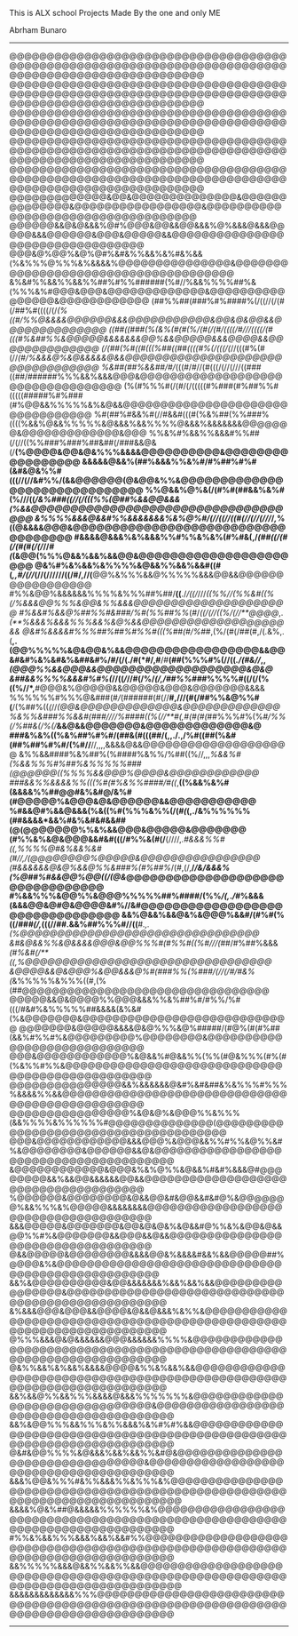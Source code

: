 This is ALX school Projects Made By the one and only ME

Abrham Bunaro


----------------------------------------------------------------------------------------------------------------------------------------
@@@@@@@@@@@@@@@@@@@@@@@@@@@@@@@@@@@@@@@@@@@@@@@@@@@@@@@@@@@@@@@@@@@@@@@@@@@@@@@@@@@@@@@@@@@@@@@@@@@@
@@@@@@@@@@@@@@@@@@@@@@@@@@@@@@@@@@@@@@@@@@@@@@@@@@@@@@@@@@@@@@@@@@@@@@@@@@@@@@@@@@@@@@@@@@@@@@@@@@@@
@@@@@@@@@@@@@@@@@@@@@@@@@@@@@@@@@@@@@@@@@@@@@@@@@@@@@@@@@@@@@@@@@@@@@@@@@@@@@@@@@@@@@@@@@@@@@@@@@@@@
@@@@@@@@@@@@@@@@@@@@@@@@@@@@@@@@@@@@@@@@@@@@@@@@@@@@@@@@@@@@@@@@@@@@@@@@@@@@@@@@@@@@@@@@@@@@@@@@@@@@
@@@@@@@@@@@@@@@@@@@@@@@@@@@@@@@@@@@@@@@@@@@@@@@@@@@@@@@@@@@@@@@@@@@@@@@@@@@@@@@@@@@@@@@@@@@@@@@@@@@@
@@@@@@@@@@@@@&@@&@@@@@@@@@@@@@@&@@@@@@@@@@@@@@&@@@@@@@@@@@@@@@@@&@@@@@@@@@@@@@@@@@@@@@@@@@@@@@@@@@@@
@@@@@@&&@&@&&&%@#%@@@&@@&&@@&&&%@%&&&@&&&@@@@@&&&@@@@@@&@@@&@@@@@&&@@@@@@@@@@@@@@@@@@@@@@@@@@@@@@@@@
@@@&@%@@%&@%@#%&#&%%&&%&%#&%&&(%&%%%@%%%&%&&&&%@@@@@@@@@@@@@@@&@@@@@@@@@@@@@@@@@@@@@@@@@@@@@@@@@@@@@
&%&#%%&&%%&&%%##%#%%######(%#//%&&%%%%##%&(%%%&%#@@@&@@@&@@@@@@@@@@@@@&@@@@@@@@@@@@@@@@&@@@@@@@@@@@@
(##%%##(###%#%####%(/((//(/(#(/##%#((((/(/*(%((#/%%@&&&&@@@@@@&&&@@@@@@@@@@@&@@&@&@@&&@@@@@@@@@@@@@@
((##((###(%(&%(#(#(%/(#(/(#/((((/#///((((/(#(((#%&##%%&@@@@@&&&&&&&@@%&&@@@@@&&&@@@@&&@@@@@@@@@@@@@@
(/(##(%#((#(((%##((##((((#%(/(((/(*//(((#%(#(//*(#/%&&&@%&@&&&&&@&&@@@@@@@@@@@@@@@@@@@@@@@@@@@@@@@@@
%&##(##%&&##/#/*(((#/#//(#(((/(//(///((###((##/######%%%&&%&&&@@@&@@@@@@@@@@@@@@@@@@@@@@@@@@@@@@@@@@
(%(#%%%#(/(#/(/(((((#%###(#%##%%#(((((#####%#%###(#%@@&&%%%%%&%&@&&@@@@@@@@@@@@@@@@@@@@@@@@@@@@@@@@@
%#(##%#&&%#(//#&&#(((#(%&%##(%%###%((((%&&%@&&%%%%%&@&&&%&&%%%%@&&&%&&&&&&&@@@@@@@&@@@@@@@@@@@@@&@@@
%%&%#%&&%%&&&#%%##(/(//((%%###%###%##&##(/###&&@&(/**(%@@@@&@@&@&%%%&&&&@@@@@@@@@@&@@@@@@@@@@@@@@@@@
&&&&&@&&%(##%&&&%%&%#/#%##%#%#(&#&@&%%#(((//(//&#%%/(&&@@@@@@(@&@@&%%&@@@@@@@@@@@@@@@@@@@@@@@@@@@@@@
%%@&&%@%&(/(#%#(##&&%&%#(%///((*/&%###((//(/(((%%(@##%&&@@&&&(%&&@@@@@@@@@@@@@@@@@@@@@@@@@@@@@@@@@@@
&%%%%&&&@&&#%%&&&&&&&%&%@%#/(//((//((#(//(//(///*/*,*%((@&&&&@@@&@@@@@@@@@@@@@@@@@@@@@@@@@@@@@@@@@@@
#&&&&@&&&%&%&&&%%#%%&%&%(#%#&(,/*(##((/(#(/(#(#(/(/*//*#(*(&@@(%%%@&&%&&%&&@@&@@@@@@@@@@@@@@@@@@@@@@
@&%#%&%&&%&%%%%&@&&%%&&%&&#((#(*,,#/(//*(//(//////((/#/,//(**@@%&%%%&&@%%%%%&&&@@&&@@@@@@@@@@@@@@@@@
#%%&@@%&&&&&&%%%%&%%%##%##/**((**./*/((/*///*((%%//(%%&#((%(/%&&&@@%%%&@@&%%&&&@@@@@@@@@@@@@@@@@@@@@
#%&&#%&&@%##%%#&###/%#(%%##%%*(#/*((/(//((%/(//**@@@@*,.*(**%&&&%&&&%%%&&%&@%&&@@@@@@@@@@@@@@@@@@@&&
@&#%&&&&#%%%##%##%#%%#(((%##(#/%*##,(%/(#(/##(#,/(*.*&%,.(**,.(@@%%%%%&@&@@&%&&@@@@@@@@@@@@@@@@@&&@@
&#&#%&%&#&%&##&#%/#/(/(./#(*#/,#**/#**(##(%%%#%(//((*./(#&//*,,*(@@@%%&&@@@&&@@@@@@@@@@@@@@@@@@@&@&@
&##&&%%%%&&&#%#%(*//((*/*//#(/%/*(/,/##%%##*#%%%%#((/(/(%((%//*,**#@@@&%@@@@@&&@@@@@&@@@&@@@@@@@&&&&
%%%%%%#%%%@&###(#*/*(######(#(//**#,///(#(/##%%&@%%#(**/(%##%((*(*//*(@@&@@@@@@@@@@@@@&@@@@@@@@@@@@@
%&%%&###%%&&#(###////%####((%(//**#(,#(#(#(*##%%%#%(%*#/%%(/%##&(/%(/***&&@&&@@@@@@@&@@@@@@@@@@@@@&@
###&%&%((%&%##%#%#/(##&(#(((##/(,,./.,/%#((##(%&#(##%##%#%#/(%#//**//,,,,&&&&@&&@@@@@@@@@@@@@@@@@@@@
&%%&&####%&%##%(%####%&%%/%##((%//,,,*%&&%#(%&&%%%#%##%&%%%%%###(@@@@@@((%%%%&&@@@%@@@@&@@@@@@@@@@@@
###&&%%&&&&%%(((%#(#%&%%####/#((*,**((%&&%&%#(&&&&%%##@@#&%&#@/&%#(#@@@@@%&@@@&@&@@@@@@&&@@@@@@@@@@@
%#&&@#%&&@&&&(%&((%#(%%%&%%(/(*#(*(,./&%%%%%%(##&&&&*&&%#&%&#&#&&##(@(@@@@@@@%%&%&&@@@&@@@@@&@@@@@@@
(#%%&%&@&@@@&&#&#(((/#%%&(#(/**(////,.*#&&&%%#((,%%%%@#&%&&%&#(#//,/(@@@@@@@@%@@@@@&@@@@@@@@@@@@@@@@
(#&&&&&&@&@%&&@%%&###%(#%##%*/(#,(/,**/*/&/&&&%(%@##%#&&@@%@@((/(@&*@@@@@@@@@@@@@@@@@@@@@@@@@@@@@@@@
#%&&%%%&@@%%&@@@%%%%%##%####/(%%*/(,*.*/*#%&&&(&&&@@&@#@&@@@@&#%//&#@@@@@@@@@@@@@@@@@@@@@@@@@@@@@@@@
&&%@&&%&&@&%&@@@%&&#/(#%#(%((/##*#(/,*(((//##.&&%##%%%#//((**#*.,.(%@@@@@@@@@@@@@@@@@@@@@@@@@@@@@@@@
&#&@&&%%&@&&&&@@@&@@%%%#(#%%#((%#///(*##/#%##%&&&*(#%&#(/**((,****%@@@@@@@@@@@@@@@@@@@@@@@@@@@@@@@@@
&@@@@&&@&@@@%&@@&&&@%#(###%%(*%##*#/(//(/#/#&%(*&%%%%%&%%%((#,(%(##@@@@@@@@@@@@@@@@@@@@@@@@@@@@@@@@@
@@@@@&&@&@@@@%%@@@&&&%%&%##%#/#%%/%#(((/#&#%&%%%%%##&&&&(&%&#(%&@@@@@@@&@@@@@@@@@@@@@@@@@@@@@@@@@@@@
@@@@@@@&@@@@@&&&&@&@%%%&@%#####/(#@%(#(#%##(&&%#%%#%&@@@@@@@@@%@@@@@@@@&@@@@@@@@@@@@@@@@@@@@@@@@@@@@
@@@&@@@@@@@@@@@@%&@&&%#@&&%%(%%(#@&%%%(#%(#(%&%%#%%&@@@@@@@@@@@@@@@@@@@@@@@@@@@@@@@@@@@@@@@@@@@@@@@@
@@@@@@@@@@@@@@@&&%&&&&&&@&#%&#&##&%&%%%#%%%%&&&&%%&&@@@@@@@@@@@@@@@@@@@@@@@@@@@@@@@@@@@@@@@@@@@@@@@@
@@@@@@@@@@@@@@@@%&@&@%&@@@%%&%%%(&&%%%%&%%%%%%#@@@@@@@@@@@@@@(@@@@@@@@@@@@@@@@@@@@@@@@@@@@@@@@@@@@@@
@@@&@@@@@@@@@@@@&&&@@@%&@@@&&%%#%%&@%%&#%&@@@@@@@@&@@@@@@&&@&@@@@@@@@@@@@@@@@@@@@@@@@@@@@@@@@@@@@@@@
&@@@@@@@@@@@@&@@@&%&%@%%&@&&%#&#%&&&@#@@@@@@@@&&%&&@@&&&&&&@@&&@@@@@@@@@@@@@@@@@@@@@@@@@@@@@@@@@@@@@
%@@@@@@&@@@@@@@@&@&&@@&#&@@&&#&#@%&@@@@@@@%&&%%%&%@@@@@&&&&&&&&@@@@@@@@@@@@@@@@@@@@@@@@@@@@@@@@@@@@@
&&&@@@@@&@@@@@@@&@@&@&@&%&@&&#@%%&%&@@&@&&@@%%#%&@@@@@@@&&@@@&&@&&@@@@@@@@@@@@@@@@@@@@@@@@@@@@@@@@@@
@&&@@@@@&@@@@@@@@&&&&@@&%&&&&#&&%&&@@@@@##%@@@@&%&@@@@@@@@@@@@@@@@@@@@@@@@@@@@@@@@@@@@@@@@@@@@@@@@@@
&&%&@@@@@@@@@@&@@&&&&&&&%&&%&&%&&@@@@@@@@@@@@@@@@&@@@@@@@@@@@@@@@@@@@@@@@@@@@@@@@@@@@@@@@@@@@@@@@@@@
&%&&&@@@&@@@&&@@@@&@&&@&&&%&%%&@@@@@@@@@@@@@@@@@@@@@@@@@@@@@@@@@@@@@@@@@@@@@@@@@@@@@@@@@@@@@@@@@@@@@
@%%%&&&@&@&&&&&&@@@&&&&&&%%%%&@@@@@@@@@@@@@@@@@@@@@@@@@@@@@@@@@@@@@@@@@@@@@@@@@@@@@@@@@@@@@@@@@@@@@@
@&%%&&%&%&&%&&&&@@@@&%%&%&&%&&@@@@@@@@@@@@@@@@@@@@@@@@@@@@@@@@@@@@@@@@@@@@@@@@@@@@@@@@@@@@@@@@@@@@@@
&&%&&@%%&&%%%&&&&@&&&%%%%%%%&@@@@@@@@@@@@@@@@@@@@@@@@@@@@@@@&@@@@@@@@@@@@@@@@@@@@@@@@@@@@@@@@@@@@@@@
&&%&@@%%%&&%%%&%%&&&%&%#%#%&&@@@@@@@@@@@@@@@@@@@@@@@@@@@@@@@@@@@@@@@@@@@@@@@@@@@@@@@@@@@@@@@@@@@@@@@
@&#&@@%%%%&@&&&%&&%&&%%&#@&@@@@@@@@@@@@@@@@@@@@@@@@@@@@@@@@&@@@@@@@@@@@@@@@@@@@@@@@@@@@@@@@@@@@@@@@@
&&&%@@&%%%#&%%&&&%%&%%%&%@@@@@@@@@@@@@@@@@@@@@@@@@@@@@@@@@@@@@@@@@@@@@@@@@@@@@@@@@@@@@@@@@@@@@@@@@@@
&&&&%@&%##@&&&&&%%%%%%&%@@@@@@@@@@@@@@@@@@@@@@@@@@@@@@@@@@@@@@@@@@@@@@@@@@@@@@@@@@@@@@@@@@@@@@@@@@@@
#%%&%&&%%%&&&%&&%&&#%%@@@@@@@@@@@@@@@@@@@@@@@@@@@@@@@@@@@@@@@@@@@@@@@@@@@@@@@@@@@@@@@@@@@@@@@@@@@@@@
&&%%%%%&&&@&&%%&&%%&&@@@@@@@@@@@@@@@@@@@@@@@@@@@@@@@@@@@@@@@@@@@@@@@@@@@@@@@@@@@@@@@@@@@@@@@@@@@@@@@
&&&&&&&&&&&&&%%%@@@@@@@@@@@@@@@@@@@@@@@@@@@@@@@@@@@@@@@@@@@@@@@@@@@@@@@@@@@@@@@@@@@@@@@@@@@@@@@@@@@@

-----------------------------------------------------------------------------------------------------------------------------------